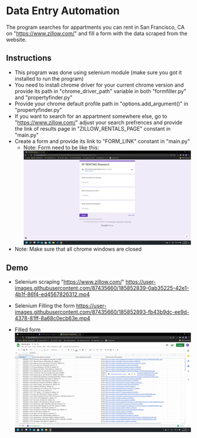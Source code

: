 # Data Entry Automation

The program searches for appartments you can rent in San Francisco, CA on "https://www.zillow.com/" and fill a form with the data scraped from the website.

## Instructions

- This program was done using selenium module (make sure you got it installed to run the program)
- You need to install chrome driver for your current chrome version and provide its path in "chrome_driver_path" variable in both "formfiller.py" and "propertyfinder.py"
- Provide your chrome default profile path in "options.add_argument()" in "propertyfinder.py"
- If you want to search for an appartment somewhere else, go to "https://www.zillow.com/" adjust your search prefrences and provide the link of results page in "ZILLOW_RENTALS_PAGE" constant in "main.py"
- Create a form and provide its link to "FORM_LINK" constant in "main.py"
  - Note: Form need to be like this:
  ![Form image](./screenshots/1.png)
- Note: Make sure that all chrome windows are closed

## Demo

- Selenium scraping "https://www.zillow.com/"
https://user-images.githubusercontent.com/87435660/185852839-0ab35225-42e1-4b1f-86f4-ed4567826312.mp4

- Selenium Filling the form
https://user-images.githubusercontent.com/87435660/185852893-fb43b9dc-ee9d-4378-81ff-8a68c0ecb63e.mp4

- Filled form
![filled form](./screenshots/2.png)
